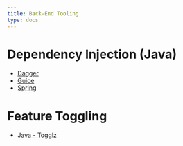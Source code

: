 ```yaml
---
title: Back-End Tooling
type: docs
---
```


# Dependency Injection (Java)

-   [Dagger](https://google.github.io/dagger/)
-   [Guice](https://github.com/google/guice)
-   [Spring](https://spring.io/projects/spring-framework)

# Feature Toggling

-   [Java - Togglz](https://togglz.org)
